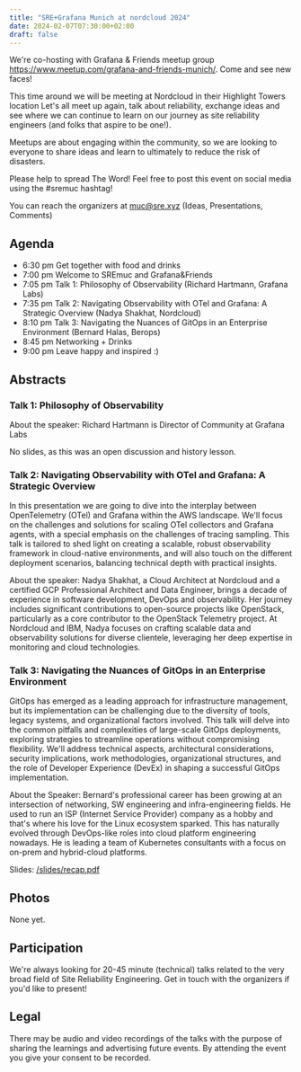 ```yaml
---
title: "SRE+Grafana Munich at nordcloud 2024"
date: 2024-02-07T07:30:00+02:00
draft: false
---
```



We're co-hosting with Grafana & Friends meetup group https://www.meetup.com/grafana-and-friends-munich/. Come and see new faces!

This time around we will be meeting at Nordcloud in their Highlight Towers location Let's all meet up again, talk about reliability, exchange ideas and see where we can continue to learn on our journey as site reliability engineers (and folks that aspire to be one!).

Meetups are about engaging within the community, so we are looking to everyone to share ideas and learn to ultimately to reduce the risk of disasters.

Please help to spread The Word! Feel free to post this event on social media using the #sremuc hashtag!

You can reach the organizers at muc@sre.xyz (Ideas, Presentations, Comments)

## Agenda

* 6:30 pm Get together with food and drinks
* 7:00 pm Welcome to SREmuc and Grafana&Friends
* 7:05 pm Talk 1: Philosophy of Observability (Richard Hartmann, Grafana Labs)
* 7:35 pm Talk 2: Navigating Observability with OTel and Grafana: A Strategic Overview (Nadya Shakhat, Nordcloud)
* 8:10 pm Talk 3: Navigating the Nuances of GitOps in an Enterprise Environment (Bernard Halas, Berops)
* 8:45 pm Networking + Drinks
* 9:00 pm Leave happy and inspired :)


## Abstracts

### Talk 1: Philosophy of Observability

About the speaker: Richard Hartmann is Director of Community at Grafana Labs

No slides, as this was an open discussion and history lesson.

### Talk 2: Navigating Observability with OTel and Grafana: A Strategic Overview

In this presentation we are going to dive into the interplay between OpenTelemetry (OTel) and Grafana within the AWS landscape. We'll focus on the challenges and solutions for scaling OTel collectors and Grafana agents, with a special emphasis on the challenges of tracing sampling. This talk is tailored to shed light on creating a scalable, robust observability framework in cloud-native environments, and will also touch on the different deployment scenarios, balancing technical depth with practical insights.

About the speaker: Nadya Shakhat, a Cloud Architect at Nordcloud and a certified GCP Professional Architect and Data Engineer, brings a decade of experience in software development, DevOps and observability. Her journey includes significant contributions to open-source projects like OpenStack, particularly as a core contributor to the OpenStack Telemetry project. At Nordcloud and IBM, Nadya focuses on crafting scalable data and observability solutions for diverse clientele, leveraging her deep expertise in monitoring and cloud technologies.

### Talk 3: Navigating the Nuances of GitOps in an Enterprise Environment

GitOps has emerged as a leading approach for infrastructure management, but its implementation can be challenging due to the diversity of tools, legacy systems, and organizational factors involved. This talk will delve into the common pitfalls and complexities of large-scale GitOps deployments, exploring strategies to streamline operations without compromising flexibility.
We'll address technical aspects, architectural considerations, security implications, work methodologies, organizational structures, and the role of Developer Experience (DevEx) in shaping a successful GitOps implementation.

About the Speaker: Bernard's professional career has been growing at an intersection of networking, SW engineering and infra-engineering fields. He used to run an ISP (Internet Service Provider) company as a hobby and that's where his love for the Linux ecosystem sparked. This has naturally evolved through DevOps-like roles into cloud platform engineering nowadays. He is leading a team of Kubernetes consultants with a focus on on-prem and hybrid-cloud platforms.

Slides: [/slides/recap.pdf](/slides/Navigating_Nuances_GitOps_Enterprise.pdf)

## Photos

None yet.

## Participation

We're always looking for 20-45 minute (technical) talks related to the very broad field of Site Reliability Engineering.
Get in touch with the organizers if you'd like to present!

## Legal

There may be audio and video recordings of the talks with the purpose of sharing the learnings and advertising future events. 
By attending the event you give your consent to be recorded.
